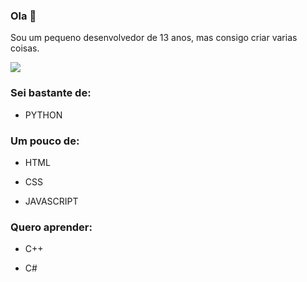 ### Ola 👋
Sou um pequeno desenvolvedor de 13 anos, mas consigo
criar varias coisas.

![](https://komarev.com/ghpvc/?username=renan-augusto3850)
### Sei bastante de:

* PYTHON

### Um pouco de:

* HTML

* CSS

* JAVASCRIPT

### Quero aprender:

* C++

* C#

